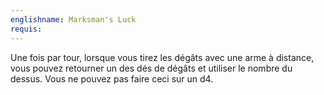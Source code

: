 ```yaml
---
englishname: Marksman's Luck
requis:
---
```

Une fois par tour, lorsque vous tirez les dégâts avec une arme à distance, vous pouvez retourner un des dés de dégâts et utiliser le nombre du dessus. Vous ne pouvez pas faire ceci sur un d4.
